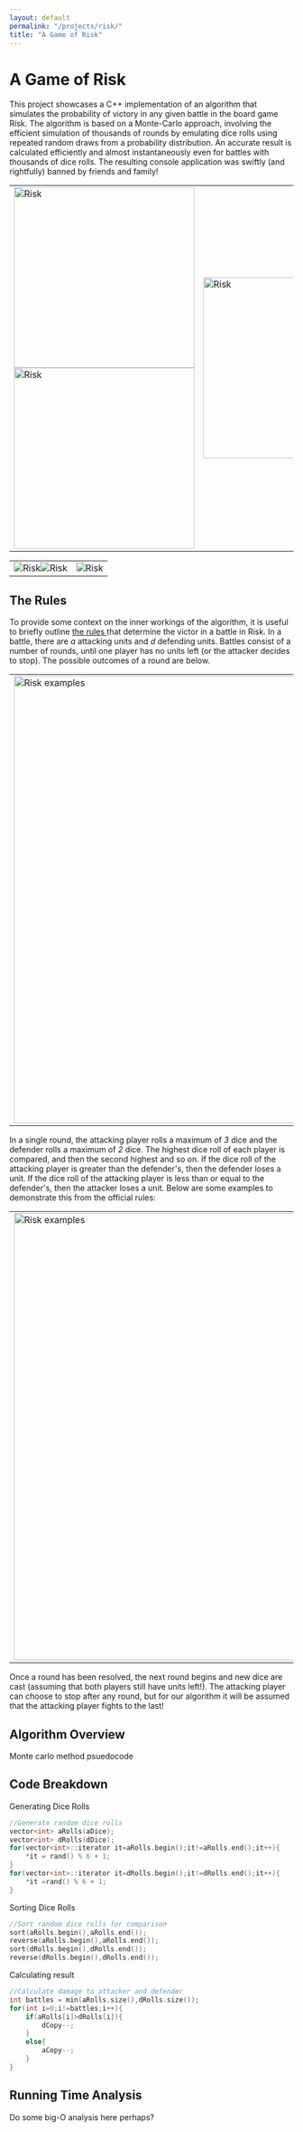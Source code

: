 ```yaml
---
layout: default
permalink: "/projects/risk/"
title: "A Game of Risk"
---
```


<h1> A Game of Risk </h1>

This project showcases a C++ implementation of an algorithm that simulates the probability of victory in any given battle in the board game Risk. The algorithm is based on a Monte-Carlo approach, involving the efficient simulation of thousands of rounds by emulating dice rolls using repeated random draws from a probability distribution. An accurate result is calculated efficiently and almost instantaneously even for battles with thousands of dice rolls. The resulting console application was swiftly (and rightfully) banned by friends and family!

<div class="center">
<table>
	<tr style="width:640px">
	<td style="width:320px"> <img src="https://azhb.github.io/websiteRisk.jpg" alt="Risk" width="320"><img src="https://azhb.github.io/websiteRiskBoard.jpg" alt="Risk" width="320"> </td> 
	<td style="width:320px"> <img src="https://azhb.github.io/websiteRiskC++.PNG" alt="Risk" width="320"> </td>
	</tr>
</table>
</div>

<div class="center">
<table style="width:80%">
	<tr>
	<td> <img src="https://azhb.github.io/websiteRisk.jpg" alt="Risk"><img src="https://azhb.github.io/websiteRiskBoard.jpg" alt="Risk"> </td> 
	<td> <img src="https://azhb.github.io/websiteRiskC++.PNG" alt="Risk"> </td>
	</tr>
</table>
</div>

<h2> The Rules </h2>

To provide some context on the inner workings of the algorithm, it is useful to briefly outline <a href="https://www.hasbro.com/common/instruct/risk.pdf"> the rules </a> that determine the victor in a battle in Risk. In a battle, there are *a* attacking units and *d* defending units. Battles consist of a number of rounds, until one player has no units left (or the attacker decides to stop). The possible outcomes of a round are below.

<div class="center">
<table>
	<tr>
	<td style="width:791"> <img src="https://azhb.github.io/websiteRiskExamples.PNG" alt="Risk examples" width="791"> </td> 
	</tr>
</table>
</div>

In a single round, the attacking player rolls a maximum of *3* dice and the defender rolls a maximum of *2* dice. The highest dice roll of each player is compared, and then the second highest and so on. If the dice roll of the attacking player is greater than the defender's, then the defender loses a unit. If the dice roll of the attacking player is less than or equal to the defender's, then the attacker loses a unit. Below are some examples to demonstrate this from the official rules:

<div class="center">
<table>
	<tr>
	<td style="width:320px"> <img src="https://azhb.github.io/websiteRiskExamples.PNG" alt="Risk examples" width="791"> </td>
	</tr>
</table>
</div>

Once a round has been resolved, the next round begins and new dice are cast (assuming that both players still have units left!). The attacking player can choose to stop after any round, but for our algorithm it will be assumed that the attacking player fights to the last!

<h2> Algorithm Overview </h2>

Monte carlo method
psuedocode

<h2> Code Breakdown </h2>

<p> Generating Dice Rolls</p>

```cpp
//Generate random dice rolls
vector<int> aRolls(aDice);
vector<int> dRolls(dDice);
for(vector<int>::iterator it=aRolls.begin();it!=aRolls.end();it++){
	*it = rand() % 6 + 1;
}
for(vector<int>::iterator it=dRolls.begin();it!=dRolls.end();it++){
	*it =rand() % 6 + 1;
}
```

<p> Sorting Dice Rolls </p>

```cpp
//Sort random dice rolls for comparison
sort(aRolls.begin(),aRolls.end());
reverse(aRolls.begin(),aRolls.end());
sort(dRolls.begin(),dRolls.end());
reverse(dRolls.begin(),dRolls.end());
```

<p>Calculating result</p>

```cpp
//Calculate damage to attacker and defender
int battles = min(aRolls.size(),dRolls.size());
for(int i=0;i!=battles;i++){
	if(aRolls[i]>dRolls[i]){
		dCopy--;
	}
	else{
		aCopy--;
	}	
}
```

<h2> Running Time Analysis </h2>

Do some big-O analysis here perhaps?
